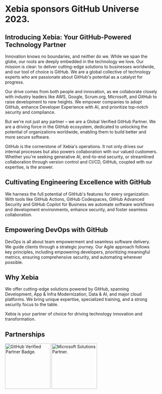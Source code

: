 # Xebia sponsors GitHub Universe 2023.

## Introducing Xebia: Your GitHub-Powered Technology Partner 

Innovation knows no boundaries, and neither do we. While we span the globe, our roots are deeply embedded in the technology we love. Our mission is clear: to deliver cutting-edge solutions to businesses worldwide, and our tool of choice is GitHub. We are a global collective of technology experts who are passionate about GitHub's potential as a catalyst for progress. 

Our drive comes from both people and innovation, as we collaborate closely with industry leaders like AWS, Google, Scrum.org, Microsoft, and GitHub to raise development to new heights. We empower companies to adopt GitHub, enhance Developer Experience with AI, and prioritize top-notch security and compliance. 

But we're not just any partner – we are a Global Verified GitHub Partner. We are a driving force in the GitHub ecosystem, dedicated to unlocking the potential of organizations worldwide, enabling them to build better and more secure software. 

GitHub is the cornerstone of Xebia's operations. It not only drives our internal processes but also powers collaboration with our valued customers. Whether you're seeking generative AI, end-to-end security, or streamlined collaboration through version control and CI/CD, GitHub, coupled with our expertise, is the answer. 

## Cultivating Engineering Excellence with GitHub 

We harness the full potential of GitHub's features for every organization. With tools like GitHub Actions, GitHub Codespaces, GitHub Advanced Security and GitHub Copilot for Business we automate software workflows and development environments, enhance security, and foster seamless collaboration. 

## Empowering DevOps with GitHub 

DevOps is all about team empowerment and seamless software delivery. We guide clients through a strategic journey. Our Agile approach follows key principles, including empowering developers, prioritizing meaningful metrics, ensuring comprehensive security, and automating wherever possible. 

## Why Xebia 

We offer cutting-edge solutions powered by GitHub, spanning Development, App & Infra Modernization, Data & AI, and major cloud platforms. We bring unique expertise, specialized training, and a strong security focus to the table. 

Xebia is your partner of choice for driving technology innovation and transformation. 

## Partnerships

<picture>
  <source media="(prefers-color-scheme: dark)" srcset="https://raw.githubusercontent.com/xebia/.github/master/profile/github-verified-white.png">
  <source media="(prefers-color-scheme: light)" srcset="https://raw.githubusercontent.com/xebia/.github/master/profile/github-verified-black.png">
  <img alt="GitHub Verified Partner Badge." width="150" src="https://raw.githubusercontent.com/xebia/.github/master/profile/github-verified-black.png">
</picture>

<picture>
  <source media="(prefers-color-scheme: dark)" srcset="https://raw.githubusercontent.com/xebia/.github/master/profile/microsoft-msp-color.png">
  <source media="(prefers-color-scheme: light)" srcset="https://raw.githubusercontent.com/xebia/.github/master/profile/microsoft-msp-black.png">
  <img alt="Microsoft Solutions Partner." width="150" src="https://raw.githubusercontent.com/xebia/.github/master/profile/microsoft-msp-color.png">
</picture>